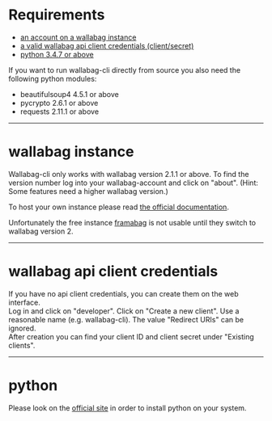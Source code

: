 # Requirements

- [an account on a wallabag instance](#server)
- [a valid wallabag api client credentials (client/secret)](#oauth2)
- [python 3.4.7 or above](#python)

If you want to run wallabag-cli directly from source you also need the following python modules:

- beautifulsoup4 4.5.1 or above
- pycrypto 2.6.1 or above
- requests 2.11.1 or above

--------------------------------------------------------------------------------

# []()wallabag instance

Wallabag-cli only works with wallabag version 2.1.1 or above. To find the version number log into your wallabag-account and click on "about".
(Hint: Some features need a higher wallabag version.)

To host your own instance please read [the official documentation](http://doc.wallabag.org/en/master/user/installation.html).

Unfortunately the free instance [framabag](https://framabag.org/) is not usable until they switch to wallabag version 2.

--------------------------------------------------------------------------------

# []()wallabag api client credentials

If you have no api client credentials, you can create them on the web interface.<br>
Log in and click on "developer". Click on "Create a new client". Use a reasonable name (e.g. wallabag-cli). The value "Redirect URIs" can be ignored.<br>
After creation you can find your client ID and client secret under "Existing clients".

--------------------------------------------------------------------------------

# []()python

Please look on the [official site](https://www.python.org/) in order to install python on your system.
